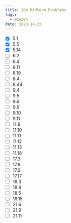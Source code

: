 ```yaml
---
title: 204 Midterm Problems
tags:
  - mte204
date: 2023-10-22
---
```

- [x] 5.1
- [x] 5.5
- [x] 5.14
- [ ] 6.2
- [ ] 6.4
- [ ] 6.11
- [ ] 6.19
- [ ] 8.4
- [ ] 8.44
- [ ] 9.4
- [ ] 9.5
- [ ] 9.6
- [ ] 9.9
- [ ] 9.10
- [ ] 9.11
- [ ] 11.9
- [ ] 11.10
- [ ] 11.11
- [ ] 11.12
- [ ] 11.13
- [ ] 11.18
- [ ] 17.3
- [ ] 17.8
- [ ] 17.9
- [ ] 17.17
- [ ] 18.3
- [ ] 18.4
- [ ] 18.5
- [ ] 18.15
- [ ] 21.6
- [ ] 21.9
- [ ] 21.11